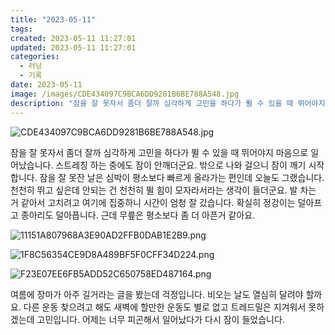 ```yaml
---
title: "2023-05-11"
tags:
created: 2023-05-11 11:27:01
updated: 2023-05-11 11:27:01
categories:
  - 러닝
  - 기록
date: 2023-05-11
image: /images/CDE434097C9BCA6DD9281B6BE788A548.jpg
description: "잠을 잘 못자서 좀더 잘까 심각하게 고민을 하다가 뛸 수 있을 때 뛰어야지 마음으로 일어났습니다. 스트레칭 하는 중에도 잠이 안깨더군요. 밖으로 나와 걸으니 잠이 깨기 시작합니다. 잠을 잘 못잔 날은 심박이 평소보다 빠르게 올라가는 편인데 오늘도 그랬습니다. 천천히 뛰고 싶은데 안되는 "
---
```


![CDE434097C9BCA6DD9281B6BE788A548.jpg](/images/CDE434097C9BCA6DD9281B6BE788A548.jpg)
 
 

잠을 잘 못자서 좀더 잘까 심각하게 고민을 하다가 뛸 수 있을 때 뛰어야지 마음으로 일어났습니다. 스트레칭 하는 중에도 잠이 안깨더군요. 밖으로 나와 걸으니 잠이 깨기 시작합니다.
잠을 잘 못잔 날은 심박이 평소보다 빠르게 올라가는 편인데 오늘도 그랬습니다. 천천히 뛰고 싶은데 안되는 건 천천히 뛸 힘이 모자라서라는 생각이 들더군요.
발 차는 거 같아서 고치려고 여기에 집중하니 시간이 엄청 잘 갔습니다. 확실히 정강이는 덜아프고 종아리도 덜아픕니다. 근데 무릎은 평소보다 좀 더 아픈거 같아요.

 
 ![11151A807968A3E90AD2FFB0DAB1E2B9.png](/images/11151A807968A3E90AD2FFB0DAB1E2B9.png)
 
 

 
 ![1F8C56354CE9D8A489BF5F0CFF34D224.png](/images/1F8C56354CE9D8A489BF5F0CFF34D224.png)
 
 

 
 ![F23E07EE6FB5ADD52C650758ED487164.png](/images/F23E07EE6FB5ADD52C650758ED487164.png)
 
 

여름에 장마가 아주 길거라는 글을 봤는데 걱정입니다. 비오는 날도 열심히 달려야 할까요.
다른 운동 찾으려고 해도 새벽에 할만한 운동도 별로 없고 트레드밀은 지겨워서 못하겠는데 고민입니다.
어제는 너무 피곤해서 일어났다가 다시 잠이 들었습니다.
